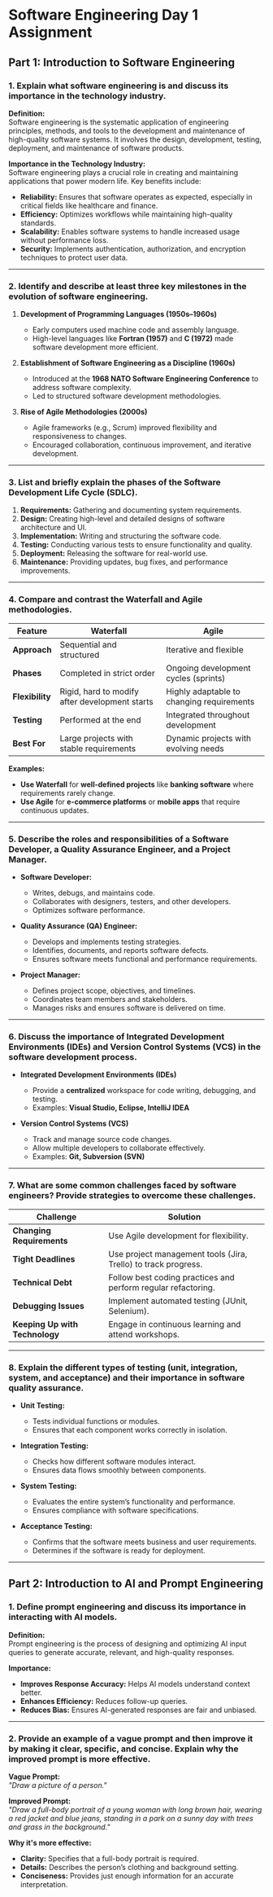 # Software Engineering Day 1 Assignment

## Part 1: Introduction to Software Engineering  

### **1. Explain what software engineering is and discuss its importance in the technology industry.**  

**Definition:**  
Software engineering is the systematic application of engineering principles, methods, and tools to the development and maintenance of high-quality software systems. It involves the design, development, testing, deployment, and maintenance of software products.  

**Importance in the Technology Industry:**  
Software engineering plays a crucial role in creating and maintaining applications that power modern life. Key benefits include:  
- **Reliability:** Ensures that software operates as expected, especially in critical fields like healthcare and finance.  
- **Efficiency:** Optimizes workflows while maintaining high-quality standards.  
- **Scalability:** Enables software systems to handle increased usage without performance loss.  
- **Security:** Implements authentication, authorization, and encryption techniques to protect user data.  

---

### **2. Identify and describe at least three key milestones in the evolution of software engineering.**  

1. **Development of Programming Languages (1950s–1960s)**  
   - Early computers used machine code and assembly language.  
   - High-level languages like **Fortran (1957)** and **C (1972)** made software development more efficient.  

2. **Establishment of Software Engineering as a Discipline (1960s)**  
   - Introduced at the **1968 NATO Software Engineering Conference** to address software complexity.  
   - Led to structured software development methodologies.  

3. **Rise of Agile Methodologies (2000s)**  
   - Agile frameworks (e.g., Scrum) improved flexibility and responsiveness to changes.  
   - Encouraged collaboration, continuous improvement, and iterative development.  

---

### **3. List and briefly explain the phases of the Software Development Life Cycle (SDLC).**  

1. **Requirements:** Gathering and documenting system requirements.  
2. **Design:** Creating high-level and detailed designs of software architecture and UI.  
3. **Implementation:** Writing and structuring the software code.  
4. **Testing:** Conducting various tests to ensure functionality and quality.  
5. **Deployment:** Releasing the software for real-world use.  
6. **Maintenance:** Providing updates, bug fixes, and performance improvements.  

---

### **4. Compare and contrast the Waterfall and Agile methodologies.**  

| Feature         | Waterfall                           | Agile                                |
|---------------|---------------------------------|----------------------------------|
| **Approach**  | Sequential and structured       | Iterative and flexible          |
| **Phases**    | Completed in strict order       | Ongoing development cycles (sprints) |
| **Flexibility** | Rigid, hard to modify after development starts | Highly adaptable to changing requirements |
| **Testing**   | Performed at the end           | Integrated throughout development |
| **Best For**  | Large projects with stable requirements | Dynamic projects with evolving needs |

**Examples:**  
- **Use Waterfall** for **well-defined projects** like **banking software** where requirements rarely change.  
- **Use Agile** for **e-commerce platforms** or **mobile apps** that require continuous updates.  

---

### **5. Describe the roles and responsibilities of a Software Developer, a Quality Assurance Engineer, and a Project Manager.**  

- **Software Developer:**  
  - Writes, debugs, and maintains code.  
  - Collaborates with designers, testers, and other developers.  
  - Optimizes software performance.  

- **Quality Assurance (QA) Engineer:**  
  - Develops and implements testing strategies.  
  - Identifies, documents, and reports software defects.  
  - Ensures software meets functional and performance requirements.  

- **Project Manager:**  
  - Defines project scope, objectives, and timelines.  
  - Coordinates team members and stakeholders.  
  - Manages risks and ensures software is delivered on time.  

---

### **6. Discuss the importance of Integrated Development Environments (IDEs) and Version Control Systems (VCS) in the software development process.**  

- **Integrated Development Environments (IDEs)**  
  - Provide a **centralized** workspace for code writing, debugging, and testing.  
  - Examples: **Visual Studio, Eclipse, IntelliJ IDEA**  

- **Version Control Systems (VCS)**  
  - Track and manage source code changes.  
  - Allow multiple developers to collaborate effectively.  
  - Examples: **Git, Subversion (SVN)**  

---

### **7. What are some common challenges faced by software engineers? Provide strategies to overcome these challenges.**  

| Challenge              | Solution                                  |
|-----------------------|-----------------------------------------|
| **Changing Requirements** | Use Agile development for flexibility. |
| **Tight Deadlines** | Use project management tools (Jira, Trello) to track progress. |
| **Technical Debt** | Follow best coding practices and perform regular refactoring. |
| **Debugging Issues** | Implement automated testing (JUnit, Selenium). |
| **Keeping Up with Technology** | Engage in continuous learning and attend workshops. |

---

### **8. Explain the different types of testing (unit, integration, system, and acceptance) and their importance in software quality assurance.**  

- **Unit Testing:**  
  - Tests individual functions or modules.  
  - Ensures that each component works correctly in isolation.  

- **Integration Testing:**  
  - Checks how different software modules interact.  
  - Ensures data flows smoothly between components.  

- **System Testing:**  
  - Evaluates the entire system’s functionality and performance.  
  - Ensures compliance with software specifications.  

- **Acceptance Testing:**  
  - Confirms that the software meets business and user requirements.  
  - Determines if the software is ready for deployment.  

---

## Part 2: Introduction to AI and Prompt Engineering  

### **1. Define prompt engineering and discuss its importance in interacting with AI models.**  

**Definition:**  
Prompt engineering is the process of designing and optimizing AI input queries to generate accurate, relevant, and high-quality responses.  

**Importance:**  
- **Improves Response Accuracy:** Helps AI models understand context better.  
- **Enhances Efficiency:** Reduces follow-up queries.  
- **Reduces Bias:** Ensures AI-generated responses are fair and unbiased.  

---

### **2. Provide an example of a vague prompt and then improve it by making it clear, specific, and concise. Explain why the improved prompt is more effective.**  

**Vague Prompt:**  
*"Draw a picture of a person."*  

**Improved Prompt:**  
*"Draw a full-body portrait of a young woman with long brown hair, wearing a red jacket and blue jeans, standing in a park on a sunny day with trees and grass in the background."*  

**Why it's more effective:**  
- **Clarity:** Specifies that a full-body portrait is required.  
- **Details:** Describes the person’s clothing and background setting.  
- **Conciseness:** Provides just enough information for an accurate interpretation.  

